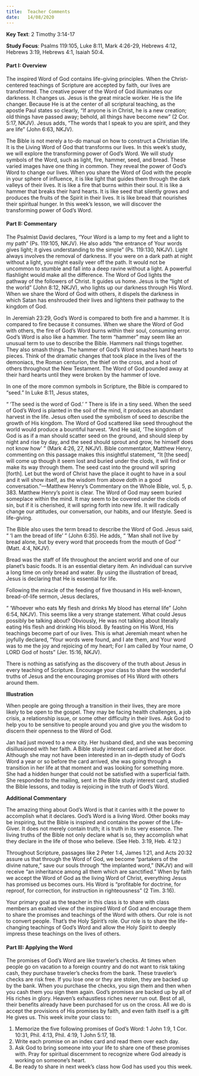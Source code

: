 ```yaml
---
title:  Teacher Comments
date:   14/08/2020
---
```


**Key Text**: 2 Timothy 3:14-17

**Study Focus**: Psalms 119:105, Luke 8:11, Mark 4:26-29, Hebrews 4:12, Hebrews 3:19, Hebrews 4:1, Isaiah 50:4.

#### Part I: Overview

The inspired Word of God contains life-giving principles. When the Christ-centered teachings of Scripture are accepted by faith, our lives are transformed. The creative power of the Word of God illuminates our darkness. It changes us. Jesus is the great miracle worker. He is the life changer. Because He is at the center of all scriptural teaching, as the apostle Paul states so clearly, “If anyone is in Christ, he is a new creation; old things have passed away; behold, all things have become new” (2 Cor. 5:17, NKJV). Jesus adds, “The words that I speak to you are spirit, and they are life” (John 6:63, NKJV). 

The Bible is not merely a to-do manual on how to construct a Christian life. It is the Living Word of God that transforms our lives. In this week’s study, we will explore the transforming power of God’s Word. We will study symbols of the Word, such as light, fire, hammer, seed, and bread. These varied images have one thing in common. They reveal the power of God’s Word to change our lives. When you share the Word of God with the people in your sphere of influence, it is like light that guides them through the dark valleys of their lives. It is like a fire that burns within their soul. It is like a hammer that breaks their hard hearts. It is like seed that silently grows and produces the fruits of the Spirit in their lives. It is like bread that nourishes their spiritual hunger. In this week’s lesson, we will discover the transforming power of God’s Word.

#### Part II: Commentary

The Psalmist David declares, “Your Word is a lamp to my feet and a light to my path” (Ps. 119:105, NKJV). He also adds “the entrance of Your words gives light; it gives understanding to the simple” (Ps. 119:130, NKJV). Light always involves the removal of darkness. If you were on a dark path at night without a light, you might easily veer off the path. It would not be uncommon to stumble and fall into a deep ravine without a light. A powerful flashlight would make all the difference. The Word of God lights the pathway of the followers of Christ. It guides us home. Jesus is the “light of the world” (John 8:12, NKJV), who lights up our darkness through His Word. When we share the Word of God with others, it dispels the darkness in which Satan has enshrouded their lives and lightens their pathway to the kingdom of God.

In Jeremiah 23:29, God’s Word is compared to both fire and a hammer. It is compared to fire because it consumes. When we share the Word of God with others, the fire of God’s Word burns within their soul, consuming error. God’s Word is also like a hammer. The term “hammer” may seem like an unusual term to use to describe the Bible. Hammers nail things together. They also smash things. The hammer of God’s Word smashes hard hearts to pieces. Think of the dramatic changes that took place in the lives of the demoniacs, the Roman centurion, the thief on the cross, and a host of others throughout the New Testament. The Word of God pounded away at their hard hearts until they were broken by the hammer of love. 

In one of the more common symbols in Scripture, the Bible is compared to “seed.” In Luke 8:11, Jesus states, 

“ ‘The seed is the word of God.’ ” There is life in a tiny seed. When the seed of God’s Word is planted in the soil of the mind, it produces an abundant harvest in the life. Jesus often used the symbolism of seed to describe the growth of His kingdom. The Word of God scattered like seed throughout the world would produce a bountiful harvest. “And He said, ‘The kingdom of God is as if a man should scatter seed on the ground, and should sleep by night and rise by day, and the seed should sprout and grow, he himself does not know how’ ” (Mark 4:26, 27, NKJV). Bible commentator, Matthew Henry, commenting on this passage makes this insightful statement, “It [the seed] will come up though it seem lost and buried under the clods, it will find or make its way through them. The seed cast into the ground will spring [forth]. Let but the word of Christ have the place it ought to have in a soul and it will show itself, as the wisdom from above doth in a good conversation.”—Matthew Henry’s Commentary on the Whole Bible, vol. 5, p. 383. Matthew Henry’s point is clear. The Word of God may seem buried someplace within the mind. It may seem to be covered under the clods of sin, but if it is cherished, it will spring forth into new life. It will radically change our attitudes, our conversation, our habits, and our lifestyle. Seed is life-giving.

The Bible also uses the term bread to describe the Word of God. Jesus said, “ ‘I am the bread of life’ ” (John 6:35). He adds, “ ‘Man shall not live by bread alone, but by every word that proceeds from the mouth of God’ ” (Matt. 4:4, NKJV). 

Bread was the staff of life throughout the ancient world and one of our planet’s basic foods. It is an essential dietary item. An individual can survive a long time on only bread and water. By using the illustration of bread, Jesus is declaring that He is essential for life. 

Following the miracle of the feeding of five thousand in His well-known, bread-of-life sermon, Jesus declares, 

“ ‘Whoever who eats My flesh and drinks My blood has eternal life” (John 6:54, NKJV). This seems like a very strange statement. What could Jesus possibly be talking about? Obviously, He was not talking about literally eating His flesh and drinking His blood. By feasting on His Word, His teachings become part of our lives. This is what Jeremiah meant when he joyfully declared, “Your words were found, and I ate them, and Your word was to me the joy and rejoicing of my heart; For I am called by Your name, O LORD God of hosts” (Jer. 15:16, NKJV).

There is nothing as satisfying as the discovery of the truth about Jesus in every teaching of Scripture. Encourage your class to share the wonderful truths of Jesus and the encouraging promises of His Word with others around them. 

**Illustration**

When people are going through a transition in their lives, they are more likely to be open to the gospel. They may be facing health challenges, a job crisis, a relationship issue, or some other difficulty in their lives. Ask God to help you to be sensitive to people around you and give you the wisdom to discern their openness to the Word of God. 

Jan had just moved to a new city. Her husband died, and she was becoming disillusioned with her faith. A Bible study interest card arrived at her door. Although she may not have been interested in an in-depth study of God’s Word a year or so before the card arrived, she was going through a transition in her life at that moment and was looking for something more. She had a hidden hunger that could not be satisfied with a superficial faith. She responded to the mailing, sent in the Bible study interest card, studied the Bible lessons, and today is rejoicing in the truth of God’s Word.

**Additional Commentary**

The amazing thing about God’s Word is that it carries with it the power to accomplish what it declares. God’s Word is a living Word. Other books may be inspiring, but the Bible is inspired and contains the power of the Life-Giver. It does not merely contain truth; it is truth in its very essence. The living truths of the Bible not only declare what is so, they accomplish what they declare in the life of those who believe. (See Heb. 3:19, Heb. 4:12.) 

Throughout Scripture, passages like 2 Peter 1:4, James 1:21, and Acts 20:32 assure us that through the Word of God, we become “partakers of the divine nature,” save our souls through “the implanted word,” (NKJV) and will receive “an inheritance among all them which are sanctified.” When by faith we accept the Word of God as the living Word of Christ, everything Jesus has promised us becomes ours. His Word is “profitable for doctrine, for reproof, for correction, for instruction in righteousness” (2 Tim. 3:16).

Your primary goal as the teacher in this class is to share with class members an exalted view of the inspired Word of God and encourage them to share the promises and teachings of the Word with others. Our role is not to convert people. That’s the Holy Spirit’s role. Our role is to share the life-changing teachings of God’s Word and allow the Holy Spirit to deeply impress these teachings on the lives of others.

#### Part III: Applying the Word

The promises of God’s Word are like traveler’s checks. At times when people go on vacation to a foreign country and do not want to risk taking cash, they purchase traveler’s checks from the bank. These traveler’s checks are risk free. If you lose one or they are stolen, they are backed up by the bank. When you purchase the checks, you sign them and then when you cash them you sign them again. God’s promises are backed up by all of His riches in glory. Heaven’s exhaustless riches never run out. Best of all, their benefits already have been purchased for us on the cross. All we do is accept the provisions of His promises by faith, and even faith itself is a gift He gives us. This week invite your class to:

1.	Memorize the five following promises of God’s Word: 1 John 1:9, 1 Cor. 10:31, Phil. 4:13, Phil. 4:19, 1 John 5:17, 18.
2.	Write each promise on an index card and read them over each day.
3.	Ask God to bring someone into your life to share one of these promises with. Pray for spiritual discernment to recognize where God already is working on someone’s heart.
4.	Be ready to share in next week’s class how God has used you this week.